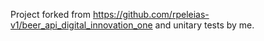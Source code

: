 Project forked from https://github.com/rpeleias-v1/beer_api_digital_innovation_one and unitary tests by me.
